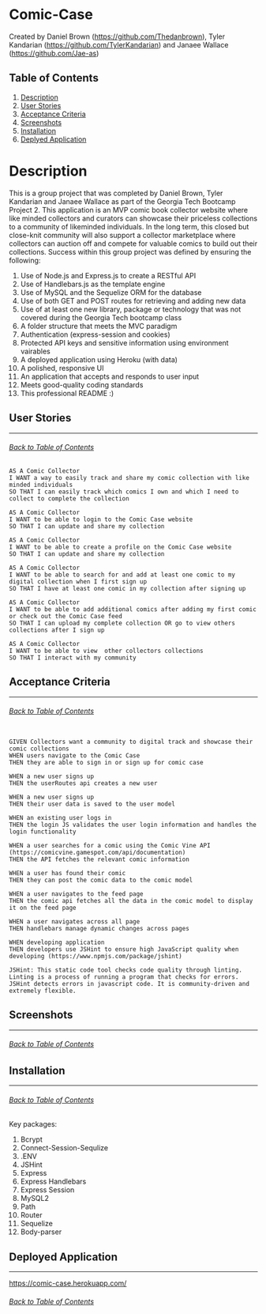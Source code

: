 # Comic-Case
Created by Daniel Brown (https://github.com/Thedanbrown), Tyler Kandarian (https://github.com/TylerKandarian) and Janaee Wallace (https://github.com/Jae-as)

## Table of Contents
1. [Description](#Description)
2. [User Stories](#User-Stories)
3. [Acceptance Criteria](#Acceptance-Criteria)
4. [Screenshots](#Screenshots)
5. [Installation](#Installation)
6. [Deplyed Application](#Deployed-Application)

# Description
This is a group project that was completed by Daniel Brown, Tyler Kandarian and Janaee Wallace as part of the Georgia Tech Bootcamp Project 2. This application is an MVP comic book collector website where like minded collectors and curators can showcase their priceless collections to a community of likeminded individuals. In the long term, this closed but close-knit community will also support a collector marketplace where collectors can auction off and compete for valuable comics to build out their collections. Success within this group project was defined by ensuring the following:
1. Use of Node.js and Express.js to create a RESTful API
2. Use of Handlebars.js as the template engine
3. Use of MySQL and the Sequelize ORM for the database
4. Use of both GET and POST routes for retrieving and adding new data
5. Use of at least one new library, package or technology that was not covered during the Georgia Tech bootcamp class
6. A folder structure that meets the MVC paradigm
7. Authentication (express-session and cookies)
8. Protected API keys and sensitive information using environment vairables
9. A deployed application using Heroku (with data)
10. A polished, responsive UI
11. An application that accepts and responds to user input
12. Meets good-quality coding standards
13. This professional README :) 

## User Stories
***
###### [Back to Table of Contents](#Table-of-Contents)
```
AS A Comic Collector
I WANT a way to easily track and share my comic collection with like minded individuals
SO THAT I can easily track which comics I own and which I need to collect to complete the collection

AS A Comic Collector
I WANT to be able to login to the Comic Case website
SO THAT I can update and share my collection

AS A Comic Collector
I WANT to be able to create a profile on the Comic Case website
SO THAT I can update and share my collection

AS A Comic Collector
I WANT to be able to search for and add at least one comic to my digital collection when I first sign up
SO THAT I have at least one comic in my collection after signing up

AS A Comic Collector
I WANT to be able to add additional comics after adding my first comic or check out the Comic Case feed
SO THAT I can upload my complete collection OR go to view others collections after I sign up

AS A Comic Collector
I WANT to be able to view  other collectors collections
SO THAT I interact with my community

```

## Acceptance Criteria
***
###### [Back to Table of Contents](#Table-of-Contents)
```

GIVEN Collectors want a community to digital track and showcase their comic collections
WHEN users navigate to the Comic Case
THEN they are able to sign in or sign up for comic case

WHEN a new user signs up
THEN the userRoutes api creates a new user

WHEN a new user signs up
THEN their user data is saved to the user model

WHEN an existing user logs in
THEN the login JS validates the user login information and handles the login functionality

WHEN a user searches for a comic using the Comic Vine API (https://comicvine.gamespot.com/api/documentation)
THEN the API fetches the relevant comic information

WHEN a user has found their comic
THEN they can post the comic data to the comic model

WHEN a user navigates to the feed page
THEN the comic api fetches all the data in the comic model to display it on the feed page

WHEN a user navigates across all page
THEN handlebars manage dynamic changes across pages

WHEN developing application
THEN developers use JSHint to ensure high JavaScript quality when developing (https://www.npmjs.com/package/jshint)

JSHint: This static code tool checks code quality through linting. Linting is a process of running a program that checks for errors. JSHint detects errors in javascript code. It is community-driven and extremely flexible.

```

## Screenshots
***
###### [Back to Table of Contents](#Table-of-Contents)

## Installation
***
###### [Back to Table of Contents](#Table-of-Contents)
Key packages:
1. Bcrypt
2. Connect-Session-Sequlize
3. .ENV
4. JSHint
5. Express
6. Express Handlebars
7. Express Session
8. MySQL2
9. Path
10. Router
11. Sequelize
12. Body-parser

## Deployed Application
***
https://comic-case.herokuapp.com/
###### [Back to Table of Contents](#Table-of-Contents)
